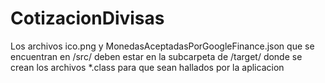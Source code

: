 CotizacionDivisas
=================

Los archivos ico.png y MonedasAceptadasPorGoogleFinance.json que se encuentran en /src/ deben estar en la subcarpeta de /target/ donde se crean los archivos *.class para que sean hallados por la aplicacion
